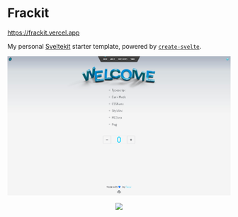 # Frackit

https://frackit.vercel.app

My personal [Sveltekit](https://kit.svelte.dev) starter template, powered by [`create-svelte`](https://github.com/sveltejs/kit/tree/master/packages/create-svelte).

![img](./static/screenshot.jpg)

<p  align='center'>

<img src='https://media.giphy.com/media/MhYvggwb7AoldeUYAO/giphy.gif' />

</p>
